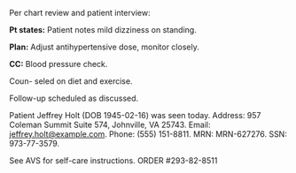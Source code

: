 Per chart review and patient interview: 

**Pt states:** Patient notes mild dizziness on standing.

**Plan:** Adjust antihypertensive dose, monitor closely.
 
**CC:** Blood pressure check.
 

Coun-
seled on diet and exercise. 

Follow-up scheduled as discussed.
 
Patient Jeffrey Holt (DOB 1945-02-16) was seen today. Address: 957 Coleman Summit Suite 574, Johnville, VA 25743. Email: jeffrey.holt@example.com. Phone: (555) 151-8811. MRN: MRN-627276. SSN: 973-77-3579.

See AVS for self-care instructions. 
ORDER #293-82-8511
